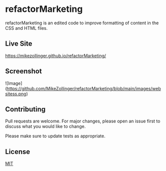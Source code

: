 # refactorMarketing

refactorMarketing is an edited code to improve formatting of content in the CSS and HTML files.

## Live Site

https://mikezollinger.github.io/refactorMarketing/

## Screenshot

![Image]\(https://github.com/MikeZollinger/refactorMarketing/blob/main/images/websitess.png)

## Contributing
Pull requests are welcome. For major changes, please open an issue first to discuss what you would like to change.

Please make sure to update tests as appropriate.

## License
[MIT](https://choosealicense.com/licenses/mit/)
